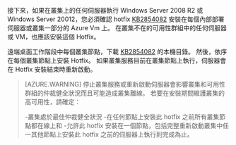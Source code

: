 接下來，如果在叢集上的任何伺服器執行 Windows Server 2008 R2 或 Windows Server 20012，您必須確認 hotfix [KB2854082](http://support.microsoft.com/kb/2854082) 安裝在每個內部部署伺服器或叢集一部分的 Azure Vm 上。 在叢集不在的可用性群組中的任何伺服器或 VM，也應該安裝這個 Hotfix。

遠端桌面工作階段中每個叢集節點，下載 [KB2854082](http://support.microsoft.com/kb/2854082) 的本機目錄。 然後，依序在每個叢集節點上安裝 Hotfix。 如果叢集服務目前在叢集節點上執行，伺服器會在 Hotfix 安裝結束時重新啟動。
>[AZURE.WARNING] 停止叢集服務或重新啟動伺服器會影響叢集和可用性群組的仲裁健全狀況而且可能造成叢集離線。 若要在安裝期間維護叢集的高可用性，請確定：
>
> -叢集處於最佳仲裁健全狀況 
> -在任何節點上安裝此 hotfix 之前所有叢集節點都在線上和
> -允許此 hotfix 安裝在一個節點，包括完整重新啟動叢集中任一其他節點上安裝此 hotfix 之前的伺服器上執行到完成為止。





